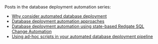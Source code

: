 Posts in the database deployment automation series:

- [Why consider automated database deployment](blog/2020-02/why-consider-database-deployment-automation/index.md)
- [Database deployment automation approaches](/blog/2020-02/database-deployment-automation-approaches/index.md)
- [Database deployment automation using state-based Redgate SQL Change Automation](/blog/2020-02/database-deployment-automation-using-redgate-sql-change-automation/index.md)
- [Using ad-hoc scripts in your automated database deployment pipeline](/blog/2020-03/database-deployment-automation-adhoc-scripts/index.md)
